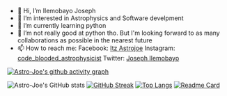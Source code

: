 


- 👋 Hi, I’m Ilemobayo Joseph
- 👀 I’m interested in Astrophysics and Software develpment
- 🌱 I’m currently learning python
- 💞️ I’m not really good at python tho. But I'm looking forward to as many collaborations as possible in the nearest future
- 📫 How to reach me: Facebook: [Itz Astrojoe](https://web.facebook.com/tolu.ilemobayo.5)
                      Instagram: [code_blooded_astrophysicist](https://www.instagram.com/code_blooded_astrophysicist/)
                      Twitter: [Joseph Ilemobayo](https://twitter.com/JIlemobayo)
<!---
Astro-Joe/Astro-Joe is a ✨ special ✨ repository because its `README.md` (this file) appears on your GitHub profile.
You can click the Preview link to take a look at your changes.
--->
[![Astro-Joe's github activity graph](https://activity-graph.herokuapp.com/graph?username=Astro-Joe)](https://github.com/ashutosh00710/github-readme-activity-graph)

![Astro-Joe's GitHub stats](https://github-readme-stats.vercel.app/api?username=Astro-Joe&show_icons=true&theme=radical)
[![GitHub Streak](https://streak-stats.demolab.com?user=Astro-Joe&theme=radical&hide_border=true&border_radius=11&date_format=M%20j%5B%2C%20Y%5D)](https://git.io/streak-stats)
[![Top Langs](https://github-readme-stats.vercel.app/api/top-langs/?username=Astro-Joe)](https://github.com/anuraghazra/github-readme-stats)
[![Readme Card](https://github-readme-stats.vercel.app/api/pin/?username=Astro-Joe&repo=github-readme-stats)](https://github.com/Astro-Joe/github-readme-stats)
